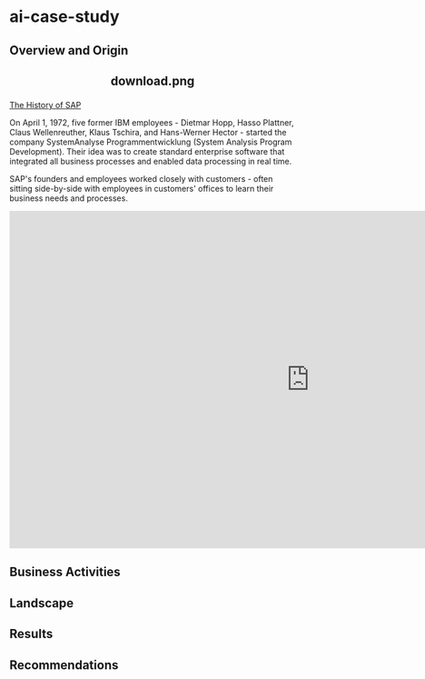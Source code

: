 # ai-case-study

## Overview and Origin

<h2 align="center">

download.png
</h2>

[The History of SAP](https://www.sap.com/about/company/history.html)

On April 1, 1972, five former IBM employees - Dietmar Hopp, Hasso Plattner, Claus Wellenreuther, Klaus Tschira, and Hans-Werner Hector - started the company SystemAnalyse Programmentwicklung (System Analysis Program Development). Their idea was to create standard enterprise software that integrated all business processes and enabled data processing in real time.

SAP's founders and employees worked closely with customers - often sitting side-by-side with employees in customers' offices to learn their business needs and processes. 

<iframe width="1056" height="594" src="https://www.youtube.com/embed/g-UaUrETB1E" title="The Origin of SAP: The Perfect First Customer (SAP celebrate 50 years)" frameborder="0" allow="accelerometer; autoplay; clipboard-write; encrypted-media; gyroscope; picture-in-picture; web-share" referrerpolicy="strict-origin-when-cross-origin" allowfullscreen></iframe>

## Business Activities

## Landscape

## Results

## Recommendations
